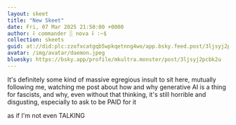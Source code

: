 ```yaml
---
layout: skeet
title: "New Skeet"
date: Fri, 07 Mar 2025 21:50:00 +0000
author: ⸸ commander ░ nova ⸸ :~$
collection: skeets
guid: at://did:plc:zzofxcatgqb5wpkqetnng4wo/app.bsky.feed.post/3ljsyj2pcbk2u
avatar: /img/avatar/daemon.jpeg
bluesky: https://bsky.app/profile/mkultra.monster/post/3ljsyj2pcbk2u
---
```


It's definitely some kind of massive egregious insult to sit here, mutually following me, watching me post about how and why generative AI is a thing for fascists, and why, even without that thinking, it's still horrible and disgusting, especially to ask to be PAID for it

as if I'm not even TALKING
